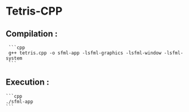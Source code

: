 # Tetris-CPP
  
  ## Compilation :
     ```cpp
     g++ tetris.cpp -o sfml-app -lsfml-graphics -lsfml-window -lsfml-system 
     ```
  ## Execution :
    ```cpp
    ./sfml-app 
    ```
